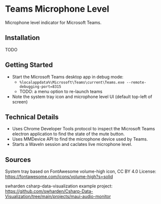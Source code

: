 # Teams Microphone Level

Microphone level indicator for Microsoft Teams.

## Installation

TODO

## Getting Started

* Start the Microsoft Teams desktop app in debug mode:
  * `%localappdata%\Microsoft\Teams\current\Teams.exe --remote-debugging-port=8315`
  * TODO: a menu option to re-launch teams
* Note the system tray icon and microphone level UI (default top-left of screen)

## Technical Details

* Uses Chrome Developer Tools protocol to inspect the Microsoft Teams electron application
to find the state of the mute button.
* Uses MMDevice API to find the microphone device used by Teams.
* Starts a WaveIn session and caclates live microphone level.

## Sources

System tray based on FontAwesome volume-high icon, CC BY 4.0 License:
https://fontawesome.com/icons/volume-high?s=solid

swharden csharp-data-visualization example project:
https://github.com/swharden/Csharp-Data-Visualization/tree/main/projects/maui-audio-monitor

